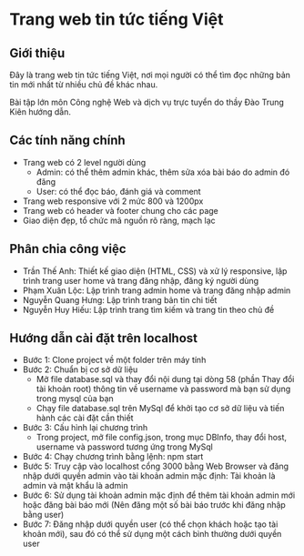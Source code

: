 # Trang web tin tức tiếng Việt
## Giới thiệu
Đây là trang web tin tức tiếng Việt, nơi mọi người có thể tìm đọc những bản tin mới nhất từ nhiều chủ đề khác nhau.

Bài tập lớn môn Công nghệ Web và dịch vụ trực tuyển do thầy Đào Trung Kiên hướng dẫn.

## Các tính năng chính
- Trang web có 2 level người dùng
    - Admin: có thể thêm admin khác, thêm sửa xóa bài báo do admin đó đăng
    - User: có thể đọc báo, đánh giá và comment
- Trang web responsive với 2 mức 800 và 1200px
- Trang web có header và footer chung cho các page
- Giao diện đẹp, tổ chức mã nguồn rõ ràng, mạch lạc

## Phân chia công việc
- Trần Thế Anh: Thiết kế giao diện (HTML, CSS) và xử lý responsive, lập trình trang user home và trang đăng nhập, đăng ký người dùng
- Phạm Xuân Lộc: Lập trình trang admin home và trang đăng nhập admin
- Nguyễn Quang Hưng: Lập trình trang bản tin chi tiết 
- Nguyễn Huy Hiếu: Lập trình trang tìm kiếm và trang tin theo chủ đề

## Hướng dẫn cài đặt trên localhost
- Bước 1: Clone project về một folder trên máy tính
- Bước 2: Chuẩn bị cơ sở dữ liệu
    - Mở file database.sql và thay đổi nội dung tại dòng 58 (phần Thay đổi tài khoản root) thông tin về username và password mà bạn sử dụng trong mysql của bạn
    - Chạy file database.sql trên MySql để khởi tạo cơ sở dữ liệu và tiến hành các cài đặt cần thiết
- Bước 3: Cấu hình lại chương trình
    - Trong project, mở file config.json, trong mục DBInfo, thay đổi host, username và password tương ứng trong MySql
- Bước 4: Chạy chương trình bằng lệnh: npm start
- Bước 5: Truy cập vào localhost cổng 3000 bằng Web Browser và đăng nhập dưới quyền admin vào tài khoản admin mặc định: Tài khoản là admin và mật khẩu là admin
- Bước 6: Sử dụng tài khoản admin mặc định để thêm tài khoản admin mới hoặc đăng bài báo mới (Nên đăng một số bài báo trước khi đăng nhập bằng user)
- Bước 7: Đăng nhập dưới quyền user (có thể chọn khách hoặc tạo tài khoản mới), sau đó có thể sử dụng một cách bình thường dưới quyền user
